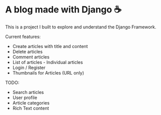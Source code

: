 # A blog made with Django ☕

This is a project I built to explore and understand the Django Framework.

Current features:

- Create articles with title and content
- Delete articles
- Comment articles
- List of articles - Individual articles
- Login / Register
- Thumbnails for Articles (URL only)

TODO:

- Search articles
- User profile
- Article categories
- Rich Text content

